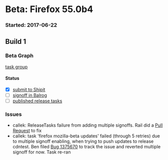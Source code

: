 # Beta: Firefox 55.0b4

### Started: 2017-06-22

## Build 1

### Beta Graph
[task group](https://tools.taskcluster.net/push-inspector/#/9qI7VRlpSlac_WXD9vn9mA)


#### Status
- [x] [submit to Shipit](https://wiki.mozilla.org/Release:Release_Automation_on_Mercurial:Starting_a_Release#Submit_to_Ship_It)
- [ ] [signoff in Balrog](../how-tos/relpro.md#3-signoffs)
- [ ] [published release tasks](../how-tos/relpro.md#4-publish-release)

### Issues
- callek: ReleaseTasks failure from adding multiple signoffs. Rail did a [Pull Request](https://github.com/mozilla-releng/releasetasks/pull/251) to fix
- callek: task 'firefox mozilla-beta updates' failed (through 5 retries) due to multiple signoff enabling, when trying to push updates to release cdntest. Ben filed [Bug 1375670](https://bugzil.la/1375670) to track the issue and reverted multiple signoff for now. Task re-ran


